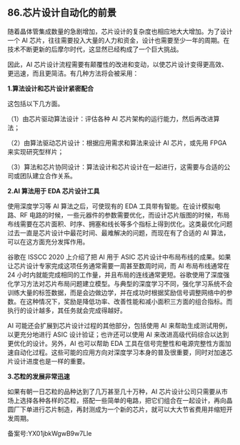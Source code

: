 ## 86.芯片设计自动化的前景
随着晶体管集成数量的急剧增加，芯片设计的复杂度也相应地大大增加。为了设计一个 AI 芯片，往往需要投入大量的人力和资金，设计也需要至少一年的周期。在技术不断更新的后摩尔时代，这显然已经构成了一个巨大挑战。 


因此，AI 芯片设计流程需要有颠覆性的改进和变动，以使芯片设计变得更高效、更迅速，而且更简洁。有几种方法将会被采用： 


**1.算法设计和芯片设计紧密配合**


这包括以下几方面。 


（1）由芯片驱动算法设计：评估各种 AI 芯片架构的运行能力，然后再改进算法； 


（2）由算法驱动芯片设计：根据应用需求和算法来设计 AI 芯片，或先用 FPGA 来实现研究型样片； 


（3）算法和芯片协同设计：算法设计和芯片设计在一起进行，这需要与合适的公司或团队建立合作关系。 


**2.AI 算法用于 EDA 芯片设计工具**


使用深度学习等 AI 算法之后，可使现有的 EDA 工具带有智能。在设计模拟电路、RF 电路的时候，一些元器件的参数需要优化，而设计芯片版图的时候，布局布线需要在芯片面积、时序、拥塞和线长等多个指标上得到优化。这类最优化问题过去一直是芯片设计中最花时间、最难解决的问题，而现在有了合适的 AI 算法，可以在这方面充分发挥作用。 


谷歌在 ISSCC 2020 上介绍了把 AI 用于 ASIC 芯片设计中布局布线的成果。如果让芯片设计专家完成这项任务通常需要一周甚至数周时间，而 AI 布局布线通常在 24 小时内就能完成相同的工作量，并且布局的连线通常更短。谷歌使用了深度强化学习方法对芯片布局问题建立模型。与典型的深度学习不同，强化学习系统不会训练大量的标签数据，而是会边做边学，并在成功时根据奖励信号调整网络中的参数。在这种情况下，奖励是降低功率、改善性能和减小面积三方面的组合指标。而执行的设计越多，其任务就会完成得越好。 


AI 可能还会扩展到芯片设计过程的其他部分，包括使用 AI 来帮助生成测试用例，以更充分地进行 ASIC 设计验证；也许还可以使用 AI 来改进高级代码综合以达到更优化的设计。另外，AI 也可以帮助 EDA 工具在信号完整性和电源完整性方面加速自动化过程。这些可能的应用方向对深度学习本身的普及很重要，同时对加速芯片设计进度也是一样的重要。 


**3.芯粒的发展非常迅速**


如果有朝一日芯粒的品种达到了几万甚至几十万种，AI 芯片设计公司只需要从市场上选择各种各样的芯粒，搭配一些简单的电路，把它们组合在一起设计，再向晶圆厂下单进行芯片制造，再封测成为一个新的芯片，就可以大大节省费用并缩短开发周期。 


备案号:YX01jbkWgwB9w7Lle

